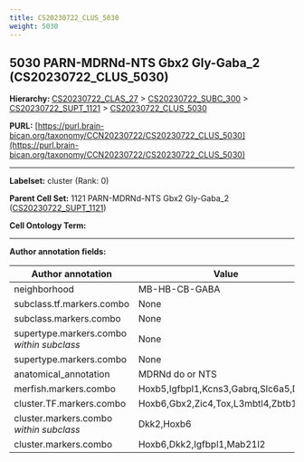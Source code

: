 ```yaml
---
title: CS20230722_CLUS_5030
weight: 5030
---
```

## 5030 PARN-MDRNd-NTS Gbx2 Gly-Gaba_2 (CS20230722_CLUS_5030)
<b>Hierarchy: </b>
[CS20230722_CLAS_27](../CS20230722_CLAS_27) >
[CS20230722_SUBC_300](../CS20230722_SUBC_300) >
[CS20230722_SUPT_1121](../CS20230722_SUPT_1121) >
[CS20230722_CLUS_5030](../CS20230722_CLUS_5030)

**PURL:** [https://purl.brain-bican.org/taxonomy/CCN20230722/CS20230722_CLUS_5030](https://purl.brain-bican.org/taxonomy/CCN20230722/CS20230722_CLUS_5030)

---


**Labelset:** cluster (Rank: 0)

**Parent Cell Set:** 1121 PARN-MDRNd-NTS Gbx2 Gly-Gaba_2 ([CS20230722_SUPT_1121](../CS20230722_SUPT_1121))



**Cell Ontology Term:** 

[MARKER GENES.]: #


---

[TRANSFERRED ANNOTATIONS.]: #


[AUTHOR ANNOTATION FIELDS.]: #


**Author annotation fields:**

| Author annotation | Value |
|-------------------|-------|
|neighborhood|MB-HB-CB-GABA|
|subclass.tf.markers.combo|None|
|subclass.markers.combo|None|
|supertype.markers.combo _within subclass_|None|
|supertype.markers.combo|None|
|anatomical_annotation|MDRNd do or NTS|
|merfish.markers.combo|Hoxb5,Igfbpl1,Kcns3,Gabrq,Slc6a5,Drd2|
|cluster.TF.markers.combo|Hoxb6,Gbx2,Zic4,Tox,L3mbtl4,Zbtb16|
|cluster.markers.combo _within subclass_|Dkk2,Hoxb6|
|cluster.markers.combo|Hoxb6,Dkk2,Igfbpl1,Mab21l2|
